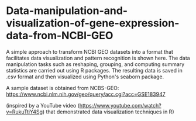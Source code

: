 # Data-manipulation-and-visualization-of-gene-expression-data-from-NCBI-GEO

A simple approach to transform NCBI GEO datasets into a format that facilitates data visualization and pattern recognition is shown here.
The data manipulation tasks such as reshaping, grouping, and computing summary statistics are carried out using R packages. The resulting data is saved in .csv format and then visualized using Python's seaborn package.

A sample dataset is obtained from NCBS-GEO:
https://www.ncbi.nlm.nih.gov/geo/query/acc.cgi?acc=GSE183947

(inspired by a YouTube video (https://www.youtube.com/watch?v=RukuTtiY4Sg) that demonstrated data visualization techniques in R)

